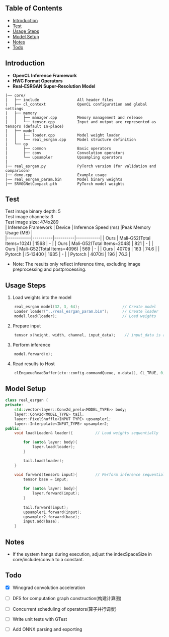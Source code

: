 ## Table of Contents
- [Introduction](#introduction)
- [Test](#test)
- [Usage Steps](#usage-steps)
- [Model Setup](#model-setup)
- [Notes](#notes)
- [Todo](#todo)

## Introduction
- **OpenCL Inference Framework**  
- **HWC Format Operators**  
- **Real-ESRGAN Super-Resolution Model**
```plaintext
|── core/
|   ├── include                 All header files
|   ├── cl_context              OpenCL configuration and global settings
|   ├── memory                  
|   │   ├── manager.cpp         Memory management and release
|   │   └── tensor.cpp          Input and output are represented as tensors (default In-place)
|   ├── model  
|   │   ├── loader.cpp          Model weight loader
|   │   └── real_esrgan.cpp     Model structure definition
|   └── op                     
|       ├── common              Basic operators
|       ├── conv                Convolution operators
|       └── upsampler           Upsampling operators
|    
|── real_esrgan.py              PyTorch version (for validation and comparison)
|── demo.cpp                    Example usage
|── real_esrgan_param.bin       Model binary weights
|── SRVGGNetCompact.pth         PyTorch model weights
```
## Test
Test image binary depth: 5  
Test image channels: 3  
Test image size: 474x289  
| Inference Framework       | Device       | Inference Speed (ms) |Peak Memory Usage (MB) |			
|------------|----------|----------|------------|
| Ours    | Mali-G52(Total Items=1024) | 1568     | -     |
| Ours    | Mali-G52(Total Items=2048) | 821     | -     |
| Ours    | Mali-G52(Total Items=4096) | 569     | -     |
| Ours    | 4070ti   | 163      | 74.6     |
| Pytorch | i5-13400   | 1635      | -     |
| Pytorch | 4070ti   | 196      | 76.3     |

- Note: The results only reflect inference time, excluding image preprocessing and postprocessing.
## Usage Steps
1. Load weights into the model
```c++
    real_esrgan model(32, 3, 64);                   // Create model
    Loader loader("../real_esrgan_param.bin");      // Create loader
    model.load(loader);                             // Load weights
```
2. Prepare input
```c++
    tensor x(height, width, channel, input_data);    // input_data is a pointer to the data
```

3. Perform inference
```c++
    model.forward(x);
```

4. Read results to Host
```c++
    clEnqueueReadBuffer(ctx::config.commandQueue, x.data(), CL_TRUE, 0, buffers_size, hostData, 0, NULL, NULL);
```
## Model Setup
```c++
class real_esrgan {
private:
    std::vector<layer::Conv2d_prelu<MODEL_TYPE>> body;
    layer::Conv2d<MODEL_TYPE> tail;
    layer::PixelShuffle<INPUT_TYPE> upsampler1;
    layer::Interpolate<INPUT_TYPE> upsampler2;
public:
    void load(Loader& loader){          // Load weights sequentially

        for (auto& layer: body){
            layer.load(loader);
        }

        tail.load(loader);
    }

    void forward(tensor& input){        // Perform inference sequentially
        tensor base = input;
        
        for (auto& layer: body){
            layer.forward(input);
        }
    
        tail.forward(input);
        upsampler1.forward(input);
        upsampler2.forward(base);
        input.add(base);                
    }
```

## Notes
- If the system hangs during execution, adjust the indexSpaceSize in core/include/conv.h to a constant.
## Todo
- [x] Winograd convolution acceleration
- [ ] DFS for computation graph construction(构建计算图)
- [ ] Concurrent scheduling of operators(算子并行调度)
- [ ] Write unit tests with GTest
- [ ] Add ONNX parsing and exporting


